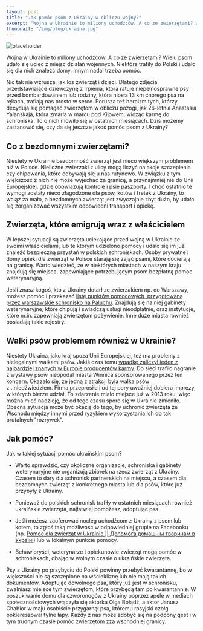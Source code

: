 ```yaml
---
layout: post
title: "Jak pomóc psom z Ukrainy w obliczu wojny?"
excerpt: "Wojna w Ukrainie to miliony uchodźców. A co ze zwierzętami? Wielu psom udało się uciec z miejsc działań wojennych. Niektóre trafiły do Polski i udało się dla nich znaleźć domy. Innym nadal trzeba pomóc."
thumbnail: "/img/blog/ukraina.jpg"
---
```


![placeholder](https://stopwalkompsow.pl/img/blog/ukraina.jpg)

Wojna w Ukrainie to miliony uchodźców. A co ze zwierzętami? Wielu psom udało się uciec z miejsc działań wojennych. Niektóre trafiły do Polski i udało się dla nich znaleźć domy. Innym nadal trzeba pomóc.

Nic tak nie wzrusza, jak los zwierząt i dzieci. Dlatego zdjęcia przedstawiające dziewczynę z Irpienia, która ratuje niepełnosprawne psy przed bombardowaniem lub rodziny, która niosła 13 km chorego psa na rękach, trafiają nas prosto w serce. Porusza też heroizm tych, którzy decydują się pomagać zwierzętom w obliczu pożogi, jak 26-letnia Anastasia Yalanskaja, która zmarła w marcu pod Kijowem, wioząc karmę do schroniska. To o nich mówiło się w ostatnich miesiącach. Dziś możemy zastanowić się, czy da się jeszcze jakoś pomóc psom z Ukrainy?

## Co z bezdomnymi zwierzętami?

Niestety w Ukrainie bezdomność zwierząt jest nieco większym problemem niż w Polsce. Nieliczne zwierzaki z ulicy mogą liczyć na akcje szczepienia czy chipowania, które odbywają się u nas rutynowo. W związku z tym większość z nich nie może wyjechać za granicę, a przynajmniej nie do Unii Europejskiej, gdzie obowiązują kontrole i psie paszporty. I choć ostatnio te wymogi zostały nieco złagodzone dla psów, kotów i fretek z Ukrainy, to wciąż za mało, a bezdomnych zwierząt jest zwyczajnie zbyt dużo, by udało się zorganizować wszystkim odpowiedni transport i opiekę.

## Zwierzęta, które emigrują wraz z właścicielem

W lepszej sytuacji są zwierzęta uciekające przed wojną w Ukrainie ze swoimi właścicielami, lub te którym udzielono pomocy i udało się im już znaleźć bezpieczną przystań w polskich schroniskach. Osoby prywatne i domy opieki dla zwierząt w Polsce starają się zająć psami, które docierają na granicę. Warto wiedzieć, że w niektórych miastach w naszym kraju znajdują się miejsca, zapewniające potrzebującym psom bezpłatną pomoc weterynaryjną. 

Jeśli znasz kogoś, kto z Ukrainy dotarł ze zwierzakiem np. do Warszawy, możesz pomóc i przekazać [listę punktów pomocowych, przygotowaną przez warszawskie schronisko na Paluchu](https://napaluchu.waw.pl/pomoc-ua/). Znajdują się na niej gabinety weterynaryjne, które chipują i świadczą usługi nieodpłatnie, oraz instytucje, które m.in. zapewniają zwierzętom pożywienie. Inne duże miasta również posiadają takie rejestry.

## Walki psów problemem również w Ukrainie?

Niestety Ukraina, jako kraj spoza Unii Europejskiej, też ma problemy z nielegalnymi walkami psów. Jakiś czas temu [wpadkę zaliczył jeden z najbardziej znanych w Europie producentów karmy](https://dzikiezycie.pl/archiwum/2013/pazdziernik-2013/brutalna-wpadka-royal-canin). Do sieci trafiło nagranie z wystawy psów nieopodal miasta Winnica sponsorowanego przez ten koncern. Okazało się, że jedną z atrakcji była walka psów z...niedźwiedziem. Firma przeprosiła i od tej pory uważniej dobiera imprezy, w których bierze udział. To zdarzenie miało miejsce już w 2013 roku, więc można mieć nadzieję, że od tego czasu sporo się w Ukrainie zmieniło. Obecna sytuacja może być okazją do tego, by uchronić zwierzęta ze Wschodu między innymi przed ryzykiem wykorzystania ich do tak brutalnych "rozrywek”.

## Jak pomóc?

Jak w takiej sytuacji pomóc ukraińskim psom? 

- Warto sprawdzić, czy okoliczne organizacje, schroniska i gabinety weterynaryjne nie organizują zbiórek na rzecz zwierząt z Ukrainy. Czasem to dary dla schronisk partnerskich na miejscu, a czasem dla bezdomnych zwierząt z konkretnego miasta lub dla psów, które już przybyły z Ukrainy.
     
- Ponieważ do polskich schronisk trafiły w ostatnich miesiącach również ukraińskie zwierzęta, najłatwiej pomożesz, adoptując psa.
     
- Jeśli możesz zaoferować nocleg uchodźcom z Ukrainy z psem lub kotem, to zgłoś taką możliwość w odpowiedniej grupie na Facebooku (np. [Pomoc dla zwierząt w Ukrainie || Допомога домашнім тваринам в Україні](https://www.facebook.com/groups/976873776134238/)) lub w lokalnym punkcie pomocy.
     
- Behawioryści, weterynarze i opiekunowie zwierząt mogą pomóc w schroniskach, dbając w wolnym czasie o ukraińskie zwierzęta.

Psy z Ukrainy po przybyciu do Polski powinny przebyć kwarantannę, bo w większości nie są szczepione na wściekliznę lub nie mają takich dokumentów. Adoptując dowolnego psa, który już jest w schronisku, zwalniasz miejsce tym zwierzętom, które przybędą tam po kwarantannie.  W poszukiwanie domu dla czworonogów z Ukrainy  poprzez apele w mediach społecznościowych włączyła się aktorka Olga Bołądź, a aktor Janusz Chabior w maju osobiście przygarnął psa, któremu rosyjski czołg pokiereszował tylne łapy. Każdy z nas może zdobyć się na podobny gest i w tym trudnym czasie pomóc zwierzętom zza wschodniej granicy.

